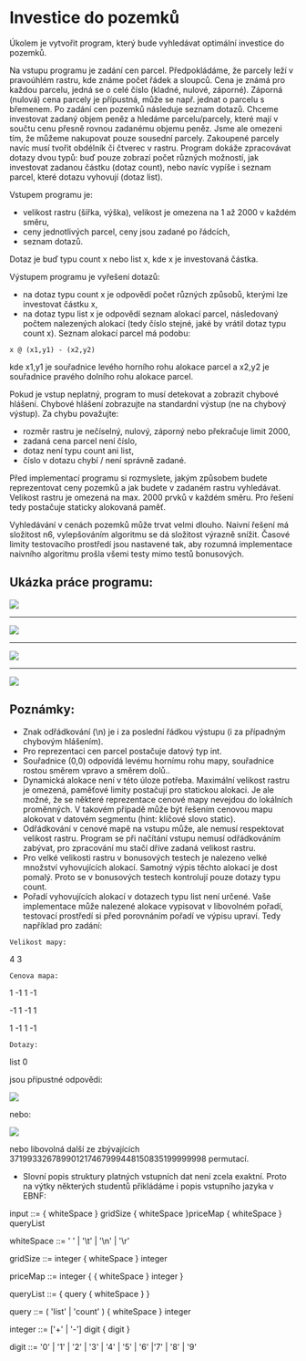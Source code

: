 # Investice do pozemků #

Úkolem je vytvořit program, který bude vyhledávat optimální investice do pozemků.

Na vstupu programu je zadání cen parcel. Předpokládáme, že parcely leží v pravoúhlém rastru, kde známe počet řádek a sloupců. Cena je známá pro každou parcelu, jedná se o celé číslo (kladné, nulové, záporné). Záporná (nulová) cena parcely je přípustná, může se např. jednat o parcelu s břemenem. Po zadání cen pozemků následuje seznam dotazů. Chceme investovat zadaný objem peněz a hledáme parcelu/parcely, které mají v součtu cenu přesně rovnou zadanému objemu peněz. Jsme ale omezeni tím, že můžeme nakupovat pouze sousední parcely. Zakoupené parcely navíc musí tvořit obdélník či čtverec v rastru. Program dokáže zpracovávat dotazy dvou typů: buď pouze zobrazí počet různých možností, jak investovat zadanou částku (dotaz count), nebo navíc vypíše i seznam parcel, které dotazu vyhovují (dotaz list).

Vstupem programu je:

* velikost rastru (šířka, výška), velikost je omezena na 1 až 2000 v každém směru,
* ceny jednotlivých parcel, ceny jsou zadané po řádcích,
* seznam dotazů.

Dotaz je buď typu count x nebo list x, kde x je investovaná částka.

Výstupem programu je vyřešení dotazů:

* na dotaz typu count x je odpovědí počet různých způsobů, kterými lze investovat částku x,
* na dotaz typu list x je odpovědí seznam alokací parcel, následovaný počtem nalezených alokací (tedy číslo stejné, jaké by vrátil dotaz typu count x). Seznam alokací parcel má podobu:

`x @ (x1,y1) - (x2,y2)` 
    
kde x1,y1 je souřadnice levého horního rohu alokace parcel a x2,y2 je souřadnice pravého dolního rohu alokace parcel.

Pokud je vstup neplatný, program to musí detekovat a zobrazit chybové hlášení. Chybové hlášení zobrazujte na standardní výstup (ne na chybový výstup). Za chybu považujte:

* rozměr rastru je nečíselný, nulový, záporný nebo překračuje limit 2000,
* zadaná cena parcel není číslo,
* dotaz není typu count ani list,
* číslo v dotazu chybí / není správně zadané.

Před implementací programu si rozmyslete, jakým způsobem budete reprezentovat ceny pozemků a jak budete v zadaném rastru vyhledávat. Velikost rastru je omezená na max. 2000 prvků v každém směru. Pro řešení tedy postačuje staticky alokovaná paměť.

Vyhledávání v cenách pozemků může trvat velmi dlouho. Naivní řešení má složitost n6, vylepšováním algoritmu se dá složitost výrazně snížit. Časové limity testovacího prostředí jsou nastavené tak, aby rozumná implementace naivního algoritmu prošla všemi testy mimo testů bonusových.

## Ukázka práce programu: ##

![](pictures/input_1.png)

---

![](pictures/input_2.png)

---

![](pictures/input_3.png)

---

![](pictures/input_4.png)

## Poznámky: ##

* Znak odřádkování (\n) je i za poslední řádkou výstupu (i za případným chybovým hlášením).
* Pro reprezentaci cen parcel postačuje datový typ int.
* Souřadnice (0,0) odpovídá levému hornímu rohu mapy, souřadnice rostou směrem vpravo a směrem dolů..
* Dynamická alokace není v této úloze potřeba. Maximální velikost rastru je omezená, paměťové limity postačují pro statickou alokaci. Je ale možné, že se některé reprezentace cenové mapy nevejdou do lokálních proměnných. V takovém případě může být řešením cenovou mapu alokovat v datovém segmentu (hint: klíčové slovo static).
* Odřádkování v cenové mapě na vstupu může, ale nemusí respektovat velikost rastru. Program se při načítání vstupu nemusí odřádkováním zabývat, pro zpracování mu stačí dříve zadaná velikost rastru.
* Pro velké velikosti rastru v bonusových testech je nalezeno velké množství vyhovujících alokací. Samotný výpis těchto alokací je dost pomalý. Proto se v bonusových testech kontrolují pouze dotazy typu count.
* Pořadí vyhovujících alokací v dotazech typu list není určené. Vaše implementace může nalezené alokace vypisovat v libovolném pořadí, testovací prostředí si před porovnáním pořadí ve výpisu upraví. Tedy například pro zadání:

`Velikost mapy:`

4 3

`Cenova mapa:`

1 -1 1 -1

-1 1 -1 1

1 -1 1 -1

`Dotazy:`

list 0

jsou přípustné odpovědi:

![](pictures/input_5.png)

nebo:

![](pictures/input_6.png)

nebo libovolná další ze zbývajících 371993326789901217467999448150835199999998 permutací.

* Slovní popis struktury platných vstupních dat není zcela exaktní. Proto na výtky některých studentů přikládáme i popis vstupního jazyka v EBNF:

input      ::= { whiteSpace } gridSize { whiteSpace }priceMap { whiteSpace } queryList 

whiteSpace ::= ' ' | '\t' | '\n' | '\r'

gridSize   ::= integer { whiteSpace } integer

priceMap   ::= integer { { whiteSpace } integer }

queryList  ::= { query { whiteSpace } }

query      ::= ( 'list' | 'count' ) { whiteSpace } integer  

integer    ::= ['+' | '-'] digit { digit }

digit      ::= '0' | '1' | '2' | '3' | '4' | '5' | '6' |'7' | 
'8' | '9'
